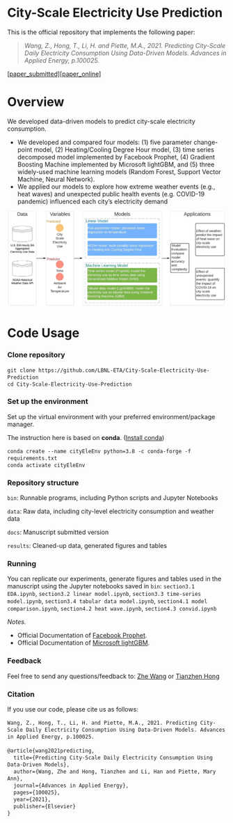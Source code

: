 # City-Scale Electricity Use Prediction

This is the official repository that implements the following paper:

> *Wang, Z., Hong, T., Li, H. and Piette, M.A., 2021. Predicting City-Scale Daily Electricity Consumption Using Data-Driven Models. Advances in Applied Energy, p.100025.*

[[paper_submitted]](docs/paper_submitted.pdf)[[paper_online]](https://doi.org/10.1016/j.adapen.2021.100025)

# Overview
We developed data-driven models to predict city-scale electricity consumption.
- We developed and compared four models: (1) five parameter change-point model, (2) Heating/Cooling Degree Hour model, (3) time series decomposed model implemented by Facebook Prophet, (4) Gradient Boosting Machine implemented by Microsoft lightGBM, and (5) three widely-used machine learning models (Random Forest, Support Vector Machine, Neural Network).
- We applied our models to explore how extreme weather events (e.g., heat waves) and unexpected public health events (e.g. COVID-19 pandemic) influenced each city’s electricity demand

<img src="docs/overview.jpeg" width="1000" />


# Code Usage
### Clone repository
```
git clone https://github.com/LBNL-ETA/City-Scale-Electricity-Use-Prediction
cd City-Scale-Electricity-Use-Prediction
```

### Set up the environment 
Set up the virtual environment with your preferred environment/package manager.

The instruction here is based on **conda**. ([Install conda](https://docs.anaconda.com/anaconda/install/))
```
conda create --name cityEleEnv python=3.8 -c conda-forge -f requirements.txt
conda activate cityEleEnv
```

### Repository structure
``bin``: Runnable programs, including Python scripts and Jupyter Notebooks

``data``: Raw data, including city-level electricity consumption and weather data

``docs``: Manuscript submitted version

``results``: Cleaned-up data, generated figures and tables


### Running
You can replicate our experiments, generate figures and tables used in the manuscript using the Jupyter notebooks saved in ``bin``: `section3.1 EDA.ipynb`, `section3.2 linear model.ipynb`, `section3.3 time-series model.ipynb`, `section3.4 tabular data model.ipynb`, `section4.1 model comparison.ipynb`, `section4.2 heat wave.ipynb`, `section4.3 convid.ipynb`

*Notes.*
- Official Documentation of [Facebook Prophet](https://facebook.github.io/prophet/).
- Official Documentation of [Microsoft lightGBM](https://github.com/Microsoft/LightGBM). 

### Feedback

Feel free to send any questions/feedback to: [Zhe Wang](mailto:zwang5@lbl.gov ) or [Tianzhen Hong](mailto:thong@lbl.gov)

### Citation

If you use our code, please cite us as follows:

```
Wang, Z., Hong, T., Li, H. and Piette, M.A., 2021. Predicting City-Scale Daily Electricity Consumption Using Data-Driven Models. Advances in Applied Energy, p.100025.

@article{wang2021predicting,
  title={Predicting City-Scale Daily Electricity Consumption Using Data-Driven Models},
  author={Wang, Zhe and Hong, Tianzhen and Li, Han and Piette, Mary Ann},
  journal={Advances in Applied Energy},
  pages={100025},
  year={2021},
  publisher={Elsevier}
}
```